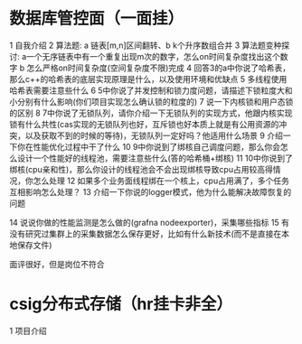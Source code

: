 # 数据库管控面（一面挂）

1 自我介绍
2 算法题:
a 链表[m,n]区间翻转、b k个升序数组合并
3 算法题变种探讨: a一个无序链表中有一个重复出现m次的数字，怎么on时间复杂度找出这个数字 b 怎么严格on时间复杂度(空间复杂度不限)完成
4 回答3的a中你说了哈希表，那么c++的哈希表的底层实现原理是什么，以及使用环境和优缺点
5 多线程使用哈希表需要注意些什么
6 5中你说了并发控制和锁力度问题，请描述下锁粒度大和小分别有什么影响(你们项目实现怎么确认锁的粒度的)
7 说一下内核锁和用户态锁的区别
8 7中你说了无锁队列，请你介绍一下无锁队列的实现方式，他跟内核实现锁有什么共性(cas实现的无锁队列也好，互斥锁也好本质上就是有公用资源的冲突，以及获取不到的时候的等待)，无锁队列一定好吗？他适用什么场景
9 介绍一下你在性能优化过程中干了什么
10 9中你说到了绑核自己调度问题，那么你会怎么设计一个性能好的线程池，需要注意些什么(答的哈希桶+绑核)
11 10中你说到了绑核(cpu亲和性)，那么你设计的线程池会不会出现绑核导致cpu占用较高得情况，你怎么处理
12 如果多个业务面线程绑在一个核上，cpu占用满了，多个任务互相影响怎么处理？
13 介绍一下你说的logger模式，他为什么能解决故障恢复的问题

14 说说你做的性能监测是怎么做的(grafna nodeexporter)，采集哪些指标
15 有没有研究过集群上的采集数据怎么保存更好，比如有什么新技术(而不是直接在本地保存文件)

面评很好，但是岗位不符合

# csig分布式存储（hr挂卡非全）

1 项目介绍
